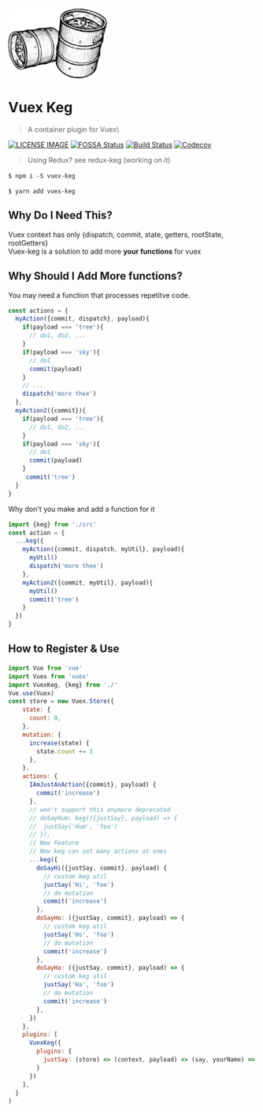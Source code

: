 ![intro](./media/intro.png)
# Vuex Keg
> A container plugin for Vuex\

[![LICENSE IMAGE]](https://www.npmjs.org/package/vuex-keg)
[![FOSSA Status](https://app.fossa.io/api/projects/git%2Bgithub.com%2Fbichikim%2Fkeg.svg?type=shield)](https://app.fossa.io/projects/git%2Bgithub.com%2Fbichikim%2Fkeg?ref=badge_shield)
[![Build Status](https://travis-ci.org/bichikim/keg.svg?branch=master)](https://travis-ci.org/bichikim/keg)
[![Codecov](https://img.shields.io/codecov/c/github/bichikim/keg.svg)](https://codecov.io/github/bichikim/keg)



[NPM IMAGE]:http://img.shields.io/npm/v/vuex-keg.svg?style=shield
[NPM LINK]:https://www.npmjs.org/package/vuex-keg
[LICENSE IMAGE]:https://img.shields.io/npm/l/vuex-keg.svg
[PASSING]:https://circleci.com/gh/bichikim/keg.svg?style=shield&circle-tokrn=15b2464ef42b873445eae4ea8ac5726365199a3a
[PASSING LINK]: https://circleci.com/gh/bichikim/keg

> Using Redux? see redux-keg (working on it)

``
$ npm i -S vuex-keg
``

``
$ yarn add vuex-keg
``

## Why Do I Need This?
Vuex context has only {dispatch, commit, state, getters, rootState, rootGetters}\
Vuex-keg is a solution to add more **your functions** for vuex

## Why Should I Add More functions?
You may need a function that processes repetitve code.
```javascript
const actions = {
  myAction({commit, dispatch}, payload){
    if(payload === 'tree'){
      // do1, do2, ...
    }
    if(payload === 'sky'){
      // do1 
      commit(payload)
    }
    // ...
    dispatch('more thee')
  },
  myAction2({commit}){
    if(payload === 'tree'){
      // do1, do2, ...
    }
    if(payload === 'sky'){
      // do1 
      commit(payload)
    }
     commit('tree')
  }
}
```
Why don't you make and add a function for it
```javascript
import {keg} from './src' 
const action = {
  ...keg({
    myAction({commit, dispatch, myUtil}, payload){
      myUtil()
      dispatch('more thee')
    },
    myAction2({commit, myUtil}, payload){
      myUtil()
      commit('tree')
    }
  })
}
```

## How to Register & Use
```javascript
import Vue from 'vue'
import Vuex from 'vuex'
import VuexKeg, {keg} from './'
Vue.use(Vuex)
const store = new Vuex.Store({
    state: {
      count: 0,
    },
    mutation: {
      increase(state) {
        state.count += 1
      },
    },
    actions: {
      IAmJustAnAction({commit}, payload) {
        commit('increase')
      },
      // won't support this anymore deprecated
      // doSayHum: keg(({justSay}, payload) => {
      //  justSay('Hum', 'foo')
      // }),
      // New Feature 
      // Now keg can set many actions at ones
      ...keg({
        doSayHi({justSay, commit}, payload) {
          // custom keg util
          justSay('Hi', 'foo')
          // do mutation
          commit('increase')
        },
        doSayHo: ({justSay, commit}, payload) => {
          // custom keg util
          justSay('Ho', 'foo')
          // do mutation
          commit('increase')
        },
        doSayHa: ({justSay, commit}, payload) => {
          // custom keg util
          justSay('Ha', 'foo')
          // do mutation
          commit('increase')
        },
      })
    },
    plugins: [
      VuexKeg({
        plugins: {
          justSay: (store) => (context, payload) => (say, yourName) => (window.console.log(`${say}!`, yourName)),
        }
      })
    ],
  }
)
```

